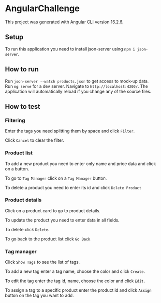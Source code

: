 # AngularChallenge

This project was generated with [Angular CLI](https://github.com/angular/angular-cli) version 16.2.6.

## Setup

To run this application you need to install json-server using `npm i json-server`.

## How to run

Run `json-server --watch products.json` to get access to mock-up data.
Run `ng serve` for a dev server. Navigate to `http://localhost:4200/`. The application will automatically reload if you change any of the source files.

## How to test

### Filtering

Enter the tags you need splitting them by space and click `Filter`.

Click `Cancel` to clear the filter.

### Product list

To add a new product you need to enter only name and price data and click on a button.

To go to `Tag Manager` click on a `Tag Manager` button.

To delete a product you need to enter its id and click `Delete Product`

### Product details

Click on a product card to go to product details.

To update the product you need to enter data in all fields.

To delete click `Delete`.

To go back to the product list click `Go Back`

### Tag manager

Click `Show Tags` to see the list of tags.

To add a new tag enter a tag name, choose the color and click `Create`.

To edit the tag enter the tag id, name, choose the color and click `Edit`.

To assign a tag to a specific product enter the product id and click `Assign` button on the tag you want to add.
